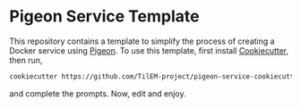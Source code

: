 # Pigeon Service Template

This repository contains a template to simplify the process of creating a Docker service using [Pigeon](https://github.com/TilEM-project/pigeon).
To use this template, first install [Cookiecutter](https://www.cookiecutter.io/), then run,

```bash
cookiecutter https://github.com/TilEM-project/pigeon-service-cookiecutter
```

and complete the prompts.
Now, edit and enjoy.
